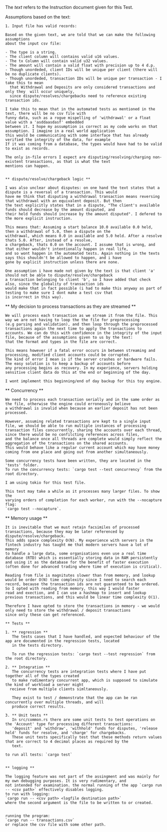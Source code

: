 The *text* refers to the Instruction document given for this Test.

Assumptions based on the text:

    1. Input file has valid records:

    Based on the given text, we are told that we can make the following assumptions
    about the input csv file:
    
    - The type is a string.
    - The client column will contains valid u16 values.
    - The tx Column will contain valid u32 values.
    - The amount will contain a valid float with precision up to 4 d.p.
    - Though unordeded, client IDs will be unique per client (there will be no duplicate clients).
    - Though unordeded, transaction IDs will be unique per transaction - I take this to mean
      that Withdrawal and Deposits are only considered transactions and only they  will occur uniquely, 
      since dispute/resolves/chargebacks need to reference existing transaction ids.

    I take this to mean that in the automated tests as mentioned in the text, there will be no csv file with
    funny data, such as a rogue mispelling of 'withdrawal' or a float value with a 'asddaasdasf' embedded
    between it. I hope my assumption is correct as my code works on that assumption. I imagine in a real world application
    this would be communicating with some interface that has already verified the integrity of the data, for example
    If it was coming from a database, the types would have had to be valid to exist as records.

    The only in-file errors I expect are disputing/resolving/charging non-existent transactions, as that is what the text 
    mentions can happen.


    ** dispute/resolve/chargeback logic **

    I was also unclear about disputes: on one hand the text states that a dispute is a reversal of a transaction. This would
    have me think that disputing a withdrawal transaction means reversing that withdrawal with an equivalent deposit. But then 
    the text explicitly states that in a dispute, "The client's available funds should decrease by the amount disputed, and
    their held funds should increase by the amount disputed". I defered to the more explicit instruction. 

    This means that: Assuming a start balance 10.0 available 0.0 held, then a withdrawal of 5.0, then a dispute on the 
    withdrawal, which means 0.0 in available and 5.0 held. After a resolve thats 5.0. After, instead of a resolve,
    a chargeback, thats 0.0 on the account. I assume that is wrong, and that either wouldn't intentionally happen in real life, 
    and so wont happen in the automated tests. Again nothing in the texts says this shouldn't be allowed to happen, and i have 
    gone by explicit instruction unless there are none.

    One assumption i have made not given by the text is that client 'a' should not be able to dispute/resolve/chargeback 
    a transaction belonging to client 'b', so I have added that check also, since the globality of transaction ids 
    would make that in fact possible (i had to make this anyway as part of testing to make sure I dont make a test csv that
    is incorrect in this way).

** My decision to process transactions as they are streamed **

    We will process each transaction as we stream it from the file. This way we are not having to loop the the file for preprocessing 
    (e.g parsing and validation), and then loop through the preprocessed transactions again the next time to apply the transactions to
    accounts. We can do this with confidence in the integrity of the input file, because of the assumptions given to us by the text: 
    that the format and types in the file are correct.

    This means however if a fatal error occurs in between streaming and processing, modified client accounts could be corrupted. 
    The kind of error I mean is if the server crashes or hardware fails. The easy solution is to keep a backup of accounts before 
    any processing begins as recovery. In my experience, servers holding sensitive client data do this at the end or beginning of the day.

    I wont implement this beginning/end of day backup for this toy engine.

** Concurrency **

    We need to process each transaction serially and in the same order as the file, otherwise the engine could erroneously believe
    a withdrawal is invalid when because an earlier deposit has not been processed. 
    
    However, assuming related transactions are kept to a single input file, we should be able to run multiple instances of processing 
    transaction files concurrently, sharing the accounts over each thread, since there would be no confilcting references across files, 
    and the balance once all threads are complete would simply reflect the aggregation of the transactions on the shared accounts. 
    This would behave like a regular current account which may have money coming from one place and going out from another simultaneously.

    Some concurrency tests have been written, they are located in the 'tests' folder.
    To run the concurrency tests: `cargo test --test concurrency` from the root directory.

    I am using tokio for this test file.

    This test may take a while as it processes many larger files. To show  the
    varying orders of completion for each worker, run with the --nocapture flag:
    `cargo test --nocapture`.


  ** Memory usage **

    It is inevitable that we must retain facsimiles of processed transactions, because they may be later referenced by dispute/resolve/chargeback. 
    This adds space complexity O(N). My experience with servers in the fintech industry has taught me that modern servers have a lot of memory 
    to handle a large data, some organisations even use a real time database (RTD) which is essentially storing data in RAM persistently
    and using it as the database for the benefit of faster execution (often done for advanced trading where time of execution is critical). 
    
    Reading from file is magnitutes slower than from memory, and lookup would be order O(N) time complexity since I need to search each
    record, because the transaction ids are not guaranteed to be ordered. So I opted with reading from memory, this way I would faster
    read and exection, and I can use a hashmap to insert and lookup previous transactions, and this would be linear time complexity O(1).

    Therefore I have opted to store the transactions in memory - we would only need to store the withdrawal / deposit transactions
    since only these can get referenced.

    ** Tests **

    1. ** regression **
       The tests cases that I have handled, and expected behaviour of the app are documented in the regression tests, located
       in the tests directory.

       To run the regression tests: `cargo test --test regression` from the root directory.

    2. ** Integration ** 
       The concurrency tests are integration tests where I have put together all of the types created 
       to make rudimentary concurrent app, which is supposed to simulate the kind of workload a server might 
      recieve from multiple clients simltaneously.

       They exist to test / demonstrate that the app can be ran concurrently over multiple threads, and will
       produce correct results.

    3. ** Unit tests **
       In src/common.rs there are some unit tests to test operations on the 'Account' type for processing different transactions:
       'deposit' and 'withdraw', 'withhold' funds for disputes, 'release held' funds for resolve, and 'charge' for chargebacks.
       These unit tests specifically test that these methods return values that are correct to 4 decimal places as required by the
       text.

    to run all tests: `cargo test`


    ** logging **
    
    The logging feature was not part of the assingment and was mainly for my own debugging purposes. It is very rudimentary, and
    not intended for examination. the normal running of the app `cargo run -- <csv path>` effectively disables logging.
    to run with logging:
    `cargo run -- <csv path> <logfile destination path>`
    where the second argument is the file to be written to or created.


    running the program:
    `cargo run -- transactions.csv`
    or replace the csv file with some other path.








